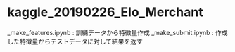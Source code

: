 # kaggle_20190226_Elo_Merchant

_make_features.ipynb : 訓練データから特徴量作成
_make_submit.ipynb : 作成した特徴量からテストデータに対して結果を返す
